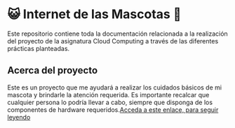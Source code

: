 # :smiley_cat: Internet de las Mascotas :dog:  
Este repositorio contiene toda la documentación relacionada a la realización del proyecto de la asignatura Cloud Computing a través de las diferentes prácticas planteadas. 

## Acerca del proyecto
Este es un proyecto que me ayudará a realizar los cuidados básicos de mi mascota y brindarle la atención requerida. Es importante recalcar que cualquier persona lo podría llevar a cabo, siempre que disponga de los componentes de hardware requeridos.[Acceda a este enlace, para seguir leyendo](https://github.com/ccvaillant1992/InternetDeLasMascotas/blob/master/docs/DescripciónDelProyecto.md)
